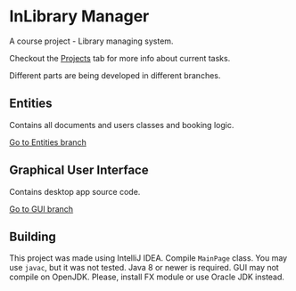 # InLibrary Manager

A course project - Library managing system.

Checkout the [Projects](https://github.com/lenargum/libraryProject/projects) tab for more info about current tasks.

Different parts are being developed in different branches.

## Entities
Contains all documents and users classes and booking logic.

[Go to Entities branch](https://github.com/lenargum/libraryProject/tree/User-Documents-Connection)

## Graphical User Interface
Contains desktop app source code.

[Go to GUI branch](https://github.com/lenargum/libraryProject/tree/Graphical-User-Interface)

## Building
This project was made using IntelliJ IDEA. Compile `MainPage` class. You may use `javac`, but it was not tested. Java 8 or newer is required. GUI may not compile on OpenJDK. Please, install FX module or use Oracle JDK instead.
